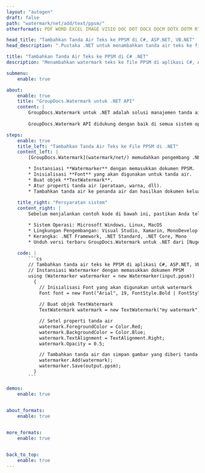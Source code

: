 ```yaml
---
layout: "autogen"
draft: false
path: "watermark/net/add/text/ppsm/"
otherformats: PDF WORD EXCEL IMAGE VISIO DOC DOT DOCX DOCM DOTX DOTM RTF TXT XLSX XLSM XLTM XLT XLTX XLS XLSB XLAM SXC PPTX PPTM PPSX POTM POT POTX PPT PPS ODT BMP GIF JPEG JP2 PNG TIFF WEBP VSD VDX VSDX VSTX VSX VSSX VSDM VSSM VSTM VTX VDW VSS VST

head_title: "Tambahkan Tanda Air Teks ke PPSM di C#, ASP.NET, VB.NET"
head_description: ".Pustaka .NET untuk menambahkan tanda air teks ke file PPSM di aplikasi C#, ASP.NET, VB.NET & .NET Core menggunakan API GroupDocs.Watermark untuk .NET."

title: "Tambahkan Tanda Air Teks ke PPSM di C# .NET"
description: "Menambahkan watermark teks ke file PPSM di aplikasi C#, ASP.NET, VB.NET & .NET Core. Kelola ukuran tanda air, jenis font, sudut rotasi, dan posisi tanda air pada halaman dokumen, sesuai kebutuhan Anda."

submenu:
    enable: true

about:
    enable: true
    title: "GroupDocs.Watermark untuk .NET API"
    content: |
        GroupDocs.Watermark untuk .NET adalah solusi manajemen tanda air lengkap untuk aplikasi .NET. Pengembang dapat dengan cepat melakukan operasi manipulasi tanda air seperti; tambahkan, edit, cari, dan hapus berbagai jenis tanda air dari dalam dokumen semua format file populer. Mendukung bekerja dengan teks dan tanda air gambar dalam berbagai dokumen termasuk PDF, Microsoft Word, Excel, PowerPoint, Visio, Email dan format gambar.
        
        GroupDocs.Watermark API didukung dengan baik di semua sistem operasi dan platform utama termasuk .NET Framework, .NET Standard, .NET Core, Mono, dan Xamarin.

steps:
    enable: true
    title_left: "Tambahkan Tanda Air Teks ke File PPSM di .NET"
    content_left: |
        [GroupDocs.Watermark](watermark/net/) memudahkan pengembang .NET untuk menambahkan tanda air teks dalam aplikasi mereka dengan menerapkan beberapa langkah mudah.

        * Instansiasi **Watermarker** dengan memasukkan dokumen PPSM.
        * Inisialisasi **Font** yang akan digunakan untuk tanda air.
        * Buat objek **TextWatermark**.
        * Atur properti tanda air (perataan, warna, dll).
        * Tambahkan tanda air ke penanda air dan hasilkan dokumen keluaran.
        
    title_right: "Persyaratan sistem"
    content_right: |
        Sebelum menjalankan contoh kode di bawah ini, pastikan Anda telah menginstal prasyarat berikut di sistem Anda.

        * Sistem Operasi: Microsoft Windows, Linux, MacOS
        * Lingkungan Pengembangan: Visual Studio, Xamarin, MonoDevelop
        * Kerangka: .NET Framework, .NET Standard, .NET Core, Mono
        * Unduh versi terbaru GroupDocs.Watermark untuk .NET dari [Nuget](https://www.nuget.org/packages/GroupDocs.Watermark)
        
    code: |
        ```cs
        // Tambahkan tanda air teks ke PPSM di aplikasi C#, ASP.NET, VB.NET & .NET Core
        // Instansiasi Watermarker dengan memasukkan dokumen PPSM
        using (Watermarker watermarker = new Watermarker(input.ppsm))
          {
            // Inisialisasi Font yang akan digunakan untuk watermark
            Font font = new Font("Arial", 19, FontStyle.Bold | FontStyle.Italic);
            
            // Buat objek TextWatermark
            TextWatermark watermark = new TextWatermark("my watermark", font);

            // Setel properti tanda air
            watermark.ForegroundColor = Color.Red;
            watermark.BackgroundColor = Color.Blue;
            watermark.TextAlignment = TextAlignment.Right;
            watermark.Opacity = 0.5;

            // Tambahkan tanda air dan simpan gambar yang diberi tanda air
            watermarker.Add(watermark);
            watermarker.Save(output.ppsm);
          }
        ```        

demos:
    enable: true
        

about_formats:
    enable: true


more_formats:
    enable: true


back_to_top:
    enable: true
---
```


